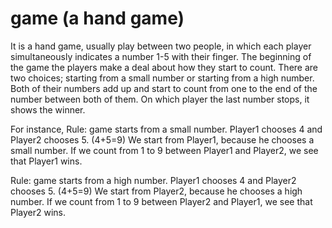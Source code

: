 # game (a hand game)
It is a hand game, usually play between two people, in which each player simultaneously indicates a number 1-5 with their finger. The beginning of the game the players make a deal about how they start to count. There are two choices; starting from a small number or starting from a high number. Both of their numbers add up and start to count from one to the end of the number between both of them. On which player the last number stops, it shows the winner.

For instance,
Rule: game starts from a small number.
Player1 chooses 4 and Player2 chooses 5. (4+5=9) We start from Player1, because he chooses a small number. If we count from 1 to 9 between Player1 and Player2, we see that Player1 wins.

Rule: game starts from a high number.
Player1 chooses 4 and Player2 chooses 5. (4+5=9) We start from Player2, because he chooses a high number. If we count from 1 to 9 between Player2 and Player1, we see that Player2 wins.

